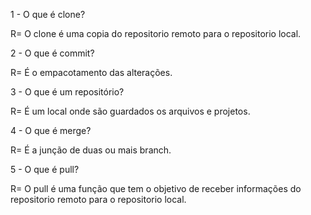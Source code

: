 1 - O que é clone?

R=  O clone é uma copia do repositorio remoto para o repositorio local.

2 - O que é commit?

R= É o empacotamento das alterações.

3 - O que é um repositório?

R= É um local onde são guardados os arquivos e projetos.

4 - O que é merge?

R= É a junção de duas ou mais branch.

5 - O que é pull?

R= O pull é uma função que tem o objetivo de receber informações do repositorio remoto para o repositorio local.
